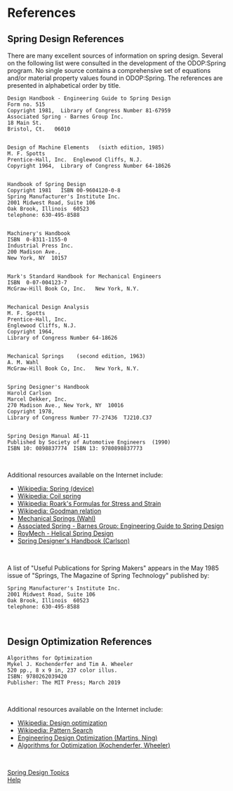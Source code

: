 # References

## Spring Design References

 There are many excellent sources of information on spring design.  Several
 on the following list were consulted in the development of the ODOP:Spring
 program.  No single source contains a comprehensive set of equations and/or
 material property values found in ODOP:Spring.  The references are presented
 in alphabetical order by title.

    Design Handbook - Engineering Guide to Spring Design
    Form no. 515  
    Copyright 1981,  Library of Congress Number 81-67959
    Associated Spring - Barnes Group Inc.
    18 Main St.
    Bristol, Ct.   06010


    Design of Machine Elements   (sixth edition, 1985)
    M. F. Spotts
    Prentice-Hall, Inc.  Englewood Cliffs, N.J.
    Copyright 1964,  Library of Congress Number 64-18626
    

    Handbook of Spring Design
    Copyright 1981   ISBN 00-9604120-0-8
    Spring Manufacturer's Institute Inc.   
    2001 Midwest Road, Suite 106
    Oak Brook, Illinois  60523
    telephone: 630-495-8588
   
   
    Machinery's Handbook
    ISBN  0-8311-1155-0
    Industrial Press Inc.   
    200 Madison Ave.,   
    New York, NY  10157  
   

    Mark's Standard Handbook for Mechanical Engineers
    ISBN  0-07-004123-7
    McGraw-Hill Book Co, Inc.   New York, N.Y.
   

    Mechanical Design Analysis
    M. F. Spotts
    Prentice-Hall, Inc.  
    Englewood Cliffs, N.J.
    Copyright 1964, 
    Library of Congress Number 64-18626
   

    Mechanical Springs    (second edition, 1963)
    A. M. Wahl
    McGraw-Hill Book Co, Inc.   New York, N.Y.
   

    Spring Designer's Handbook
    Harold Carlson
    Marcel Dekker, Inc.  
    270 Madison Ave., New York, NY  10016
    Copyright 1978,  
    Library of Congress Number 77-27436  TJ210.C37
   

    Spring Design Manual AE-11
    Published by Society of Automotive Engineers  (1990)
    ISBN 10: 0898837774  ISBN 13: 9780898837773

&nbsp;

Additional resources available on the Internet include:   

 - [Wikipedia: Spring (device)](https://en.wikipedia.org/wiki/Spring_(device))   
 - [Wikipedia: Coil spring](https://en.wikipedia.org/wiki/Coil_spring)   
 - [Wikipedia: Roark's Formulas for Stress and Strain](https://en.wikipedia.org/wiki/Roark%27s_Formulas_for_Stress_and_Strain)   
 - [Wikipedia: Goodman relation](https://en.wikipedia.org/wiki/Goodman_relation)
 - [Mechanical Springs (Wahl)](https://babel.hathitrust.org/cgi/pt?id=uc1.$b76475)
 - [Associated Spring - Barnes Group: Engineering Guide to Spring Design](https://asbg.com/engineering-guide-to-spring-design.aspx)   
 - [RoyMech - Helical Spring Design](https://www.roymech.co.uk/Useful_Tables/Springs/Springs_helical.html)   
 - [Spring Designer's Handbook (Carlson)](https://automaterials.files.wordpress.com/2018/09/spring-designers-handbook-harold-carlson-0824766237.pdf)
 
 
 &nbsp;

 A list of "Useful Publications for Spring Makers" appears in the May 1985
 issue of "Springs, The Magazine of Spring Technology" published by:

    Spring Manufacturer's Institute Inc.
    2001 Midwest Road, Suite 106
    Oak Brook, Illinois  60523
    telephone: 630-495-8588
   

&nbsp;


## Design Optimization References

    Algorithms for Optimization
    Mykel J. Kochenderfer and Tim A. Wheeler 
    520 pp., 8 x 9 in, 237 color illus.
    ISBN: 9780262039420
    Publisher: The MIT Press; March 2019

&nbsp;

Additional resources available on the Internet include:   

 - [Wikipedia: Design optimization](https://en.wikipedia.org/wiki/Design_optimization)  
 - [Wikipedia: Pattern Search](https://en.wikipedia.org/wiki/Pattern_search_(optimization))  
 - [Engineering Design Optimization (Martins, Ning)](https://mdobook.github.io)  
 - [Algorithms for Optimization (Kochenderfer, Wheeler)](https://mitpress.mit.edu/9780262039420/algorithms-for-optimization/)  

&nbsp;

[Spring Design Topics](/docs/Help/SpringDesign)   
[Help](/docs/Help)   


